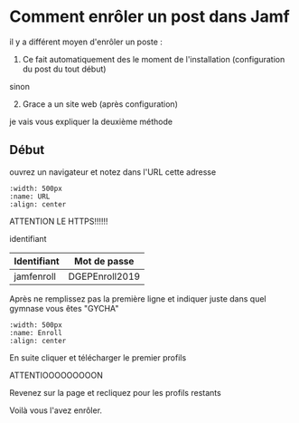 # Comment enrôler un post dans Jamf

il y a différent moyen d'enrôler un poste :

1. Ce fait automatiquement des le moment de l'installation (configuration du post du tout début)

sinon

2. Grace a un site web (après configuration)

je vais vous expliquer la deuxième méthode

## Début

ouvrez un navigateur et notez dans l'URL cette adresse

```{image} images/adresseURL.png
:width: 500px
:name: URL
:align: center
```
ATTENTION LE HTTPS!!!!!!

identifiant

| Identifiant | Mot de passe |
|-------------|--------------|
|jamfenroll|DGEPEnroll2019|

Après ne remplissez pas la première ligne et indiquer juste dans quel gymnase vous êtes "GYCHA"

```{image} images/enrollename.png
:width: 500px
:name: Enroll
:align: center
```

En suite cliquer et télécharger le premier profils 

ATTENTIOOOOOOOOON

Revenez sur la page et recliquez pour les profils restants

Voilà vous l'avez enrôler.